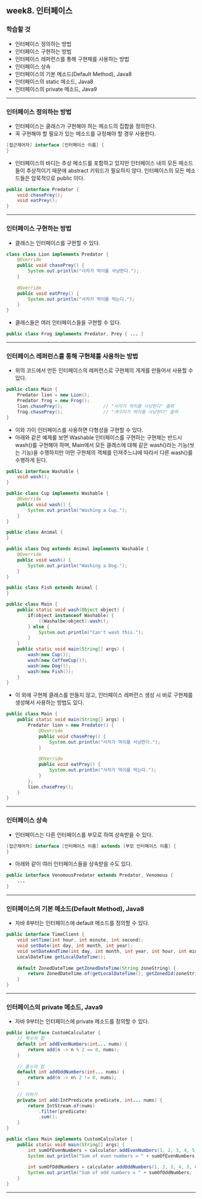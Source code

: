 

## week8. 인터페이스

### 학습할 것
- 인터페이스 정의하는 방법
- 인터페이스 구현하는 방법
- 인터페이스 레퍼런스를 통해 구현체를 사용하는 방법
- 인터페이스 상속
- 인터페이스의 기본 메소드(Default Method), Java8
- 인터페이스의 static 메소드, Java8
- 인터페이스의 private 메소드, Java9

***

### 인터페이스 정의하는 방법
- 인터페이스는 클래스가 구현해야 하는 메소드의 집합을 정의한다.
- 꼭 구현해야 할 필요가 있는 메소드를 규정해야 할 경우 사용한다.
```java
[접근제어자] interface [인터페이스 이름] {   
}
```
- 인터페이스의 바디는 추상 메소드를 포함하고 있지만 인터페이스 내의 모든 메소드들이 추상적이기 때문에 abstract 키워드가 필요하지 않다. 인터페이스의 모든 메소드들은 암묵적으로 public 이다.
```java
public interface Predator {
    void chasePrey();
    void eatPrey();
}
```

***

### 인터페이스 구현하는 방법
- 클래스는 인터페이스를 구현할 수 있다.
```java
class class Lion implements Predator {
    @Override
    public void chasePrey() {
        System.out.println("사자가 먹이를 사냥한다.");
    }
    
    @Override
    public void eatPrey() {
        System.out.println("사자가 먹이를 먹는다.");
    }
}
```
- 클래스들은 여러 인터페이스들을 구현할 수 있다.
```java
public class Frog implements Predator, Prey { ... }
```

***

### 인터페이스 레퍼런스를 통해 구현체를 사용하는 방법
- 위의 코드에서 만든 인터페이스의 레퍼런스로 구현체의 개게를 만들어서 사용할 수 있다.
```java
public class Main {
    Predator lion = new Lion();
    Predator frog = new Frog();
    lion.chasePrey();               // "사자가 먹이를 사냥한다" 출력
    frog.chasePrey();               // "개구리가 먹이를 사냥한다" 출력
}
```
- 이와 가이 인터페이스를 사용하면 다형성을 구현할 수 있다.
- 아래와 같은 예제를 보면 Washable 인터페이스를 구현하는 구현체는 반드시 wash()를 구현해야 하며, Main에서 모든 클래스에 대해 같은 wash()라는 기능(씻는 기능)을 수행하지만 어떤 구현체의 객체를 던져주느냐에 따라서 다른 wash()를 수행하게 된다.
```java
public interface Washable {
    void wash();
}
```
```java
public class Cup implements Washable {
    @Override
    public void wash() {
        System.out.println("Washing a Cup.");
    }
}
```
```java
public class Animal {
}
```
```java
public class Dog extends Animal implements Washable {
    @Override
    public void wash() {
        System.out.println("Washing a Dog.");
    }
}
```
```java
public class Fish extends Animal {
}
```
```java
public class Main {
    public static void wash(Object object) {
        if(object instanceof Washable) {
            ((Washalbe)object).wash();
        } else {
            System.out.println("Can't wash this.");
        }
    }
    public static void main(String[] args) {
        wash(new Cup());
        wash(new CoffeeCup());
        wash(new Dog());
        wash(new Fish());
    }
}
```
- 이 외에 구현체 클래스를 만들지 않고, 인터페이스 레퍼런스 생성 시 바로 구현체를 생성해서 사용하는 방법도 있다.
```java
public class Main {
    public static void main(String[] args) {
        Predator lion = new Predator() {
            @Override
            public void chasePrey() {
                System.out.println("사자가 먹이를 사냥한다.");
            }
            
            @OVerride
            public void eatPrey() {
                System.out.println("사자가 먹이를 먹는다.");
            }
        };
        lion.chasePrey();
    }
}
```

***

### 인터페이스 상속
- 인터페이스는 다른 인터페이스를 부모로 하여 상속받을 수 있다.
```java
[접근제어자] interface [인터페이스 이름] extends [부모 인터페이스 이름] {
}
```
- 아래와 같이 여러 인터페이스들을 상속받을 수도 있다.
```java
public interface VenomousPredator extends Predator, Venomous {
    ...
}
```
***

### 인터페이스의 기본 메소드(Default Method), Java8
- 자바 8부터는 인터페이스에 default 메소드를 정의할 수 있다.
```java
public interface TimeClient {
    void setTime(int hour, int minute, int second);
    void setDate(int day, int month, int year);
    void setDateAndTime(int day, int month, int year, int hour, int minute, int second);
    LocalDateTime getLocalDateTime();
    
    default ZonedDateTime getZonedDateTime(String zoneString) {
        return ZonedDateTime.of(getLocalDateTime(), getZonedId(zoneString));
    }
}
```

***

### 인터페이스의 private 메소드, Java9
- 자바 9부터는 인터페이스에 private 메소드를 정의할 수 있다.
```java
public interface CustomCalculator {
    // 짝수의 합
    default int addEvenNumbers(int... nums) {
        return add(n -> n % 2 == 0, nums);
    }
    
    // 홀수의 합
    default int addOddNumbers(int... nums) {
        return add(n -> n% 2 != 0, nums);
    }
    
    // 더하기
    private int add(IntPredicate predicate, int... nums) {
        return IntStream.of(nums)
            .filter(predicate)
            .sum();
    }
}
```
```java
public class Main implements CustomCalculator {
    public static void main(String[] args) {
        int sumOfEvenNumbers = calculator.addEvenNumbers(1, 2, 3, 4, 5, 6, 7, 8, 9, 10);
        System.out.println("Sum of even numbers = " + sumOfEvenNumbers;
        
        int sumOfOddNumbers = calculator.addOddNumbers(1, 2, 3, 4, 5, 6, 7, 8, 9, 10);
        System.out.println("Sum of odd numbers = " + sumOfOddNumbers;
    }
}
```

***
